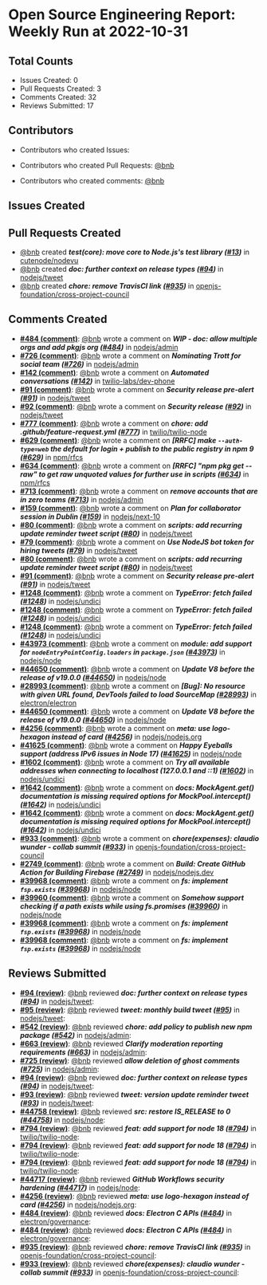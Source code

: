 # Open Source Engineering Report: Weekly Run at 2022-10-31

## Total Counts

* Issues Created: 0
* Pull Requests Created: 3
* Comments Created: 32
* Reviews Submitted: 17

## Contributors

* Contributors who created Issues: 

* Contributors who created Pull Requests: [@bnb](https://github.com/bnb)

* Contributors who created comments: [@bnb](https://github.com/bnb)

## Issues Created



## Pull Requests Created

* [@bnb](https://github.com/bnb) created _**test(core): move core to Node.js's test library ([#13](https://github.com/cutenode/nodevu/pull/13))**_ in [cutenode/nodevu](https://github.com/cutenode/nodevu)
* [@bnb](https://github.com/bnb) created _**doc: further context on release types ([#94](https://github.com/nodejs/tweet/pull/94))**_ in [nodejs/tweet](https://github.com/nodejs/tweet)
* [@bnb](https://github.com/bnb) created _**chore: remove TravisCI link ([#935](https://github.com/openjs-foundation/cross-project-council/pull/935))**_ in [openjs-foundation/cross-project-council](https://github.com/openjs-foundation/cross-project-council)

## Comments Created

* **[#484 (comment)](https://github.com/nodejs/admin/pull/484#issuecomment-1262665272)**: [@bnb](https://github.com/bnb) wrote a comment on _**WIP - doc: allow multiple orgs and add pkgjs org ([#484](https://github.com/nodejs/admin/pull/484))**_ in [nodejs/admin](https://github.com/nodejs/admin)
* **[#726 (comment)](https://github.com/nodejs/admin/issues/726#issuecomment-1262660435)**: [@bnb](https://github.com/bnb) wrote a comment on _**Nominating Trott for social team ([#726](https://github.com/nodejs/admin/issues/726))**_ in [nodejs/admin](https://github.com/nodejs/admin)
* **[#142 (comment)](https://github.com/twilio-labs/dev-phone/issues/142#issuecomment-1258613565)**: [@bnb](https://github.com/bnb) wrote a comment on _**Automated conversations ([#142](https://github.com/twilio-labs/dev-phone/issues/142))**_ in [twilio-labs/dev-phone](https://github.com/twilio-labs/dev-phone)
* **[#91 (comment)](https://github.com/nodejs/tweet/issues/91#issuecomment-1256538682)**: [@bnb](https://github.com/bnb) wrote a comment on _**Security release pre-alert ([#91](https://github.com/nodejs/tweet/issues/91))**_ in [nodejs/tweet](https://github.com/nodejs/tweet)
* **[#92 (comment)](https://github.com/nodejs/tweet/issues/92#issuecomment-1256538450)**: [@bnb](https://github.com/bnb) wrote a comment on _**Security release ([#92](https://github.com/nodejs/tweet/issues/92))**_ in [nodejs/tweet](https://github.com/nodejs/tweet)
* **[#777 (comment)](https://github.com/twilio/twilio-node/pull/777#issuecomment-1254149301)**: [@bnb](https://github.com/bnb) wrote a comment on _**chore: add .github/feature-request.yml ([#777](https://github.com/twilio/twilio-node/pull/777))**_ in [twilio/twilio-node](https://github.com/twilio/twilio-node)
* **[#629 (comment)](https://github.com/npm/rfcs/issues/629#issuecomment-1254051577)**: [@bnb](https://github.com/bnb) wrote a comment on _**[RRFC] make `--auth-type=web` the default for login + publish to the public registry in npm 9 ([#629](https://github.com/npm/rfcs/issues/629))**_ in [npm/rfcs](https://github.com/npm/rfcs)
* **[#634 (comment)](https://github.com/npm/rfcs/issues/634#issuecomment-1254048447)**: [@bnb](https://github.com/bnb) wrote a comment on _**[RRFC] "npm pkg get <value> --raw" to get raw unquoted values for further use in scripts ([#634](https://github.com/npm/rfcs/issues/634))**_ in [npm/rfcs](https://github.com/npm/rfcs)
* **[#713 (comment)](https://github.com/nodejs/admin/issues/713#issuecomment-1253874121)**: [@bnb](https://github.com/bnb) wrote a comment on _**remove accounts that are in zero teams ([#713](https://github.com/nodejs/admin/issues/713))**_ in [nodejs/admin](https://github.com/nodejs/admin)
* **[#159 (comment)](https://github.com/nodejs/next-10/issues/159#issuecomment-1253762868)**: [@bnb](https://github.com/bnb) wrote a comment on _**Plan for collaborator session in Dublin ([#159](https://github.com/nodejs/next-10/issues/159))**_ in [nodejs/next-10](https://github.com/nodejs/next-10)
* **[#80 (comment)](https://github.com/nodejs/tweet/pull/80#issuecomment-1251544949)**: [@bnb](https://github.com/bnb) wrote a comment on _**scripts: add recurring update reminder tweet script ([#80](https://github.com/nodejs/tweet/pull/80))**_ in [nodejs/tweet](https://github.com/nodejs/tweet)
* **[#79 (comment)](https://github.com/nodejs/tweet/pull/79#issuecomment-1251544187)**: [@bnb](https://github.com/bnb) wrote a comment on _**Use NodeJS bot token for hiring tweets ([#79](https://github.com/nodejs/tweet/pull/79))**_ in [nodejs/tweet](https://github.com/nodejs/tweet)
* **[#80 (comment)](https://github.com/nodejs/tweet/pull/80#issuecomment-1251542501)**: [@bnb](https://github.com/bnb) wrote a comment on _**scripts: add recurring update reminder tweet script ([#80](https://github.com/nodejs/tweet/pull/80))**_ in [nodejs/tweet](https://github.com/nodejs/tweet)
* **[#91 (comment)](https://github.com/nodejs/tweet/issues/91#issuecomment-1251528212)**: [@bnb](https://github.com/bnb) wrote a comment on _**Security release pre-alert ([#91](https://github.com/nodejs/tweet/issues/91))**_ in [nodejs/tweet](https://github.com/nodejs/tweet)
* **[#1248 (comment)](https://github.com/nodejs/undici/issues/1248#issuecomment-1250384265)**: [@bnb](https://github.com/bnb) wrote a comment on _**TypeError: fetch failed ([#1248](https://github.com/nodejs/undici/issues/1248))**_ in [nodejs/undici](https://github.com/nodejs/undici)
* **[#1248 (comment)](https://github.com/nodejs/undici/issues/1248#issuecomment-1250338810)**: [@bnb](https://github.com/bnb) wrote a comment on _**TypeError: fetch failed ([#1248](https://github.com/nodejs/undici/issues/1248))**_ in [nodejs/undici](https://github.com/nodejs/undici)
* **[#1248 (comment)](https://github.com/nodejs/undici/issues/1248#issuecomment-1250144596)**: [@bnb](https://github.com/bnb) wrote a comment on _**TypeError: fetch failed ([#1248](https://github.com/nodejs/undici/issues/1248))**_ in [nodejs/undici](https://github.com/nodejs/undici)
* **[#43973 (comment)](https://github.com/nodejs/node/pull/43973#issuecomment-1250002258)**: [@bnb](https://github.com/bnb) wrote a comment on _**module: add support for `nodeEntryPointConfig.loaders` in `package.json` ([#43973](https://github.com/nodejs/node/pull/43973))**_ in [nodejs/node](https://github.com/nodejs/node)
* **[#44650 (comment)](https://github.com/nodejs/node/issues/44650#issuecomment-1248761760)**: [@bnb](https://github.com/bnb) wrote a comment on _**Update V8 before the release of v19.0.0 ([#44650](https://github.com/nodejs/node/issues/44650))**_ in [nodejs/node](https://github.com/nodejs/node)
* **[#28993 (comment)](https://github.com/electron/electron/issues/28993#issuecomment-1248725016)**: [@bnb](https://github.com/bnb) wrote a comment on _**[Bug]: No resource with given URL found, DevTools failed to load SourceMap ([#28993](https://github.com/electron/electron/issues/28993))**_ in [electron/electron](https://github.com/electron/electron)
* **[#44650 (comment)](https://github.com/nodejs/node/issues/44650#issuecomment-1248109295)**: [@bnb](https://github.com/bnb) wrote a comment on _**Update V8 before the release of v19.0.0 ([#44650](https://github.com/nodejs/node/issues/44650))**_ in [nodejs/node](https://github.com/nodejs/node)
* **[#4256 (comment)](https://github.com/nodejs/nodejs.org/pull/4256#issuecomment-1247451872)**: [@bnb](https://github.com/bnb) wrote a comment on _**meta: use logo-hexagon instead of card ([#4256](https://github.com/nodejs/nodejs.org/pull/4256))**_ in [nodejs/nodejs.org](https://github.com/nodejs/nodejs.org)
* **[#41625 (comment)](https://github.com/nodejs/node/issues/41625#issuecomment-1247287662)**: [@bnb](https://github.com/bnb) wrote a comment on _**Happy Eyeballs support (address IPv6 issues in Node 17) ([#41625](https://github.com/nodejs/node/issues/41625))**_ in [nodejs/node](https://github.com/nodejs/node)
* **[#1602 (comment)](https://github.com/nodejs/undici/issues/1602#issuecomment-1247128856)**: [@bnb](https://github.com/bnb) wrote a comment on _**Try all available addresses when connecting to localhost (127.0.0.1 and ::1) ([#1602](https://github.com/nodejs/undici/issues/1602))**_ in [nodejs/undici](https://github.com/nodejs/undici)
* **[#1642 (comment)](https://github.com/nodejs/undici/issues/1642#issuecomment-1246019645)**: [@bnb](https://github.com/bnb) wrote a comment on _**docs: MockAgent.get() documentation is missing required options for MockPool.intercept() ([#1642](https://github.com/nodejs/undici/issues/1642))**_ in [nodejs/undici](https://github.com/nodejs/undici)
* **[#1642 (comment)](https://github.com/nodejs/undici/issues/1642#issuecomment-1245800652)**: [@bnb](https://github.com/bnb) wrote a comment on _**docs: MockAgent.get() documentation is missing required options for MockPool.intercept() ([#1642](https://github.com/nodejs/undici/issues/1642))**_ in [nodejs/undici](https://github.com/nodejs/undici)
* **[#933 (comment)](https://github.com/openjs-foundation/cross-project-council/pull/933#issuecomment-1244679943)**: [@bnb](https://github.com/bnb) wrote a comment on _**chore(expenses): claudio wunder - collab summit ([#933](https://github.com/openjs-foundation/cross-project-council/pull/933))**_ in [openjs-foundation/cross-project-council](https://github.com/openjs-foundation/cross-project-council)
* **[#2749 (comment)](https://github.com/nodejs/nodejs.dev/issues/2749#issuecomment-1244126852)**: [@bnb](https://github.com/bnb) wrote a comment on _**Build: Create GitHub Action for Building Firebase ([#2749](https://github.com/nodejs/nodejs.dev/issues/2749))**_ in [nodejs/nodejs.dev](https://github.com/nodejs/nodejs.dev)
* **[#39968 (comment)](https://github.com/nodejs/node/pull/39968#issuecomment-1243054886)**: [@bnb](https://github.com/bnb) wrote a comment on _**fs: implement `fsp.exists` ([#39968](https://github.com/nodejs/node/pull/39968))**_ in [nodejs/node](https://github.com/nodejs/node)
* **[#39960 (comment)](https://github.com/nodejs/node/issues/39960#issuecomment-1243038540)**: [@bnb](https://github.com/bnb) wrote a comment on _**Somehow support checking if a path exists while using fs.promises ([#39960](https://github.com/nodejs/node/issues/39960))**_ in [nodejs/node](https://github.com/nodejs/node)
* **[#39968 (comment)](https://github.com/nodejs/node/pull/39968#issuecomment-1243038268)**: [@bnb](https://github.com/bnb) wrote a comment on _**fs: implement `fsp.exists` ([#39968](https://github.com/nodejs/node/pull/39968))**_ in [nodejs/node](https://github.com/nodejs/node)
* **[#39968 (comment)](https://github.com/nodejs/node/pull/39968#issuecomment-1243038265)**: [@bnb](https://github.com/bnb) wrote a comment on _**fs: implement `fsp.exists` ([#39968](https://github.com/nodejs/node/pull/39968))**_ in [nodejs/node](https://github.com/nodejs/node)

## Reviews Submitted

* **[#94 (review)](https://github.com/nodejs/tweet/pull/94#pullrequestreview-1125822066)**: [@bnb](https://github.com/bnb) reviewed _**doc: further context on release types ([#94](https://github.com/nodejs/tweet/pull/94))**_ in [nodejs/tweet](https://github.com/nodejs/tweet): 
* **[#95 (review)](https://github.com/nodejs/tweet/pull/95#pullrequestreview-1125820111)**: [@bnb](https://github.com/bnb) reviewed _**tweet: monthly build tweet ([#95](https://github.com/nodejs/tweet/pull/95))**_ in [nodejs/tweet](https://github.com/nodejs/tweet): 
* **[#542 (review)](https://github.com/nodejs/admin/pull/542#pullrequestreview-1125815692)**: [@bnb](https://github.com/bnb) reviewed _**chore: add policy to publish new npm package ([#542](https://github.com/nodejs/admin/pull/542))**_ in [nodejs/admin](https://github.com/nodejs/admin): 
* **[#663 (review)](https://github.com/nodejs/admin/pull/663#pullrequestreview-1125815264)**: [@bnb](https://github.com/bnb) reviewed _**Clarify moderation reporting requirements ([#663](https://github.com/nodejs/admin/pull/663))**_ in [nodejs/admin](https://github.com/nodejs/admin): 
* **[#725 (review)](https://github.com/nodejs/admin/pull/725#pullrequestreview-1124416794)**: [@bnb](https://github.com/bnb) reviewed _**allow deletion of ghost comments ([#725](https://github.com/nodejs/admin/pull/725))**_ in [nodejs/admin](https://github.com/nodejs/admin): 
* **[#94 (review)](https://github.com/nodejs/tweet/pull/94#pullrequestreview-1122385512)**: [@bnb](https://github.com/bnb) reviewed _**doc: further context on release types ([#94](https://github.com/nodejs/tweet/pull/94))**_ in [nodejs/tweet](https://github.com/nodejs/tweet): 
* **[#93 (review)](https://github.com/nodejs/tweet/pull/93#pullrequestreview-1120479099)**: [@bnb](https://github.com/bnb) reviewed _**tweet: version update reminder tweet ([#93](https://github.com/nodejs/tweet/pull/93))**_ in [nodejs/tweet](https://github.com/nodejs/tweet): 
* **[#44758 (review)](https://github.com/nodejs/node/pull/44758#pullrequestreview-1119056840)**: [@bnb](https://github.com/bnb) reviewed _**src: restore IS_RELEASE to 0 ([#44758](https://github.com/nodejs/node/pull/44758))**_ in [nodejs/node](https://github.com/nodejs/node): 
* **[#794 (review)](https://github.com/twilio/twilio-node/pull/794#pullrequestreview-1115982620)**: [@bnb](https://github.com/bnb) reviewed _**feat: add support for node 18 ([#794](https://github.com/twilio/twilio-node/pull/794))**_ in [twilio/twilio-node](https://github.com/twilio/twilio-node): 
* **[#794 (review)](https://github.com/twilio/twilio-node/pull/794#pullrequestreview-1115981987)**: [@bnb](https://github.com/bnb) reviewed _**feat: add support for node 18 ([#794](https://github.com/twilio/twilio-node/pull/794))**_ in [twilio/twilio-node](https://github.com/twilio/twilio-node): 
* **[#794 (review)](https://github.com/twilio/twilio-node/pull/794#pullrequestreview-1115980509)**: [@bnb](https://github.com/bnb) reviewed _**feat: add support for node 18 ([#794](https://github.com/twilio/twilio-node/pull/794))**_ in [twilio/twilio-node](https://github.com/twilio/twilio-node): 
* **[#44717 (review)](https://github.com/nodejs/node/pull/44717#pullrequestreview-1113891532)**: [@bnb](https://github.com/bnb) reviewed _**GitHub Workflows security hardening ([#44717](https://github.com/nodejs/node/pull/44717))**_ in [nodejs/node](https://github.com/nodejs/node): 
* **[#4256 (review)](https://github.com/nodejs/nodejs.org/pull/4256#pullrequestreview-1108000726)**: [@bnb](https://github.com/bnb) reviewed _**meta: use logo-hexagon instead of card ([#4256](https://github.com/nodejs/nodejs.org/pull/4256))**_ in [nodejs/nodejs.org](https://github.com/nodejs/nodejs.org): 
* **[#484 (review)](https://github.com/electron/governance/pull/484#pullrequestreview-1106506563)**: [@bnb](https://github.com/bnb) reviewed _**docs: Electron C APIs ([#484](https://github.com/electron/governance/pull/484))**_ in [electron/governance](https://github.com/electron/governance): 
* **[#484 (review)](https://github.com/electron/governance/pull/484#pullrequestreview-1106505576)**: [@bnb](https://github.com/bnb) reviewed _**docs: Electron C APIs ([#484](https://github.com/electron/governance/pull/484))**_ in [electron/governance](https://github.com/electron/governance): 
* **[#935 (review)](https://github.com/openjs-foundation/cross-project-council/pull/935#pullrequestreview-1104930030)**: [@bnb](https://github.com/bnb) reviewed _**chore: remove TravisCI link ([#935](https://github.com/openjs-foundation/cross-project-council/pull/935))**_ in [openjs-foundation/cross-project-council](https://github.com/openjs-foundation/cross-project-council): 
* **[#933 (review)](https://github.com/openjs-foundation/cross-project-council/pull/933#pullrequestreview-1103138595)**: [@bnb](https://github.com/bnb) reviewed _**chore(expenses): claudio wunder - collab summit ([#933](https://github.com/openjs-foundation/cross-project-council/pull/933))**_ in [openjs-foundation/cross-project-council](https://github.com/openjs-foundation/cross-project-council): 